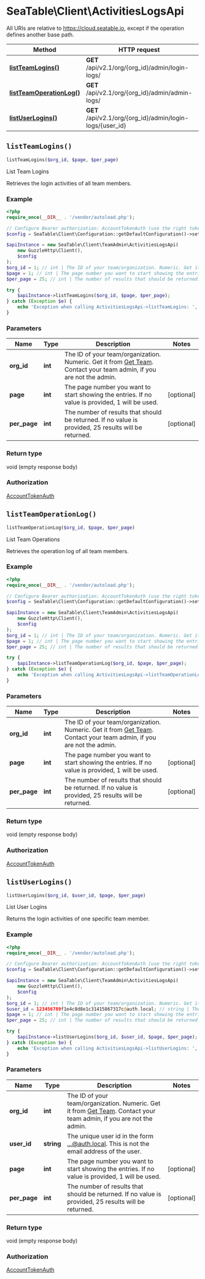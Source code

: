 # SeaTable\Client\ActivitiesLogsApi

All URIs are relative to https://cloud.seatable.io, except if the operation defines another base path.

| Method | HTTP request | Description |
| ------------- | ------------- | ------------- |
| [**listTeamLogins()**](ActivitiesLogsApi.md#listTeamLogins) | **GET** /api/v2.1/org/{org_id}/admin/login-logs/ | List Team Logins |
| [**listTeamOperationLog()**](ActivitiesLogsApi.md#listTeamOperationLog) | **GET** /api/v2.1/org/{org_id}/admin/admin-logs/ | List Team Operations |
| [**listUserLogins()**](ActivitiesLogsApi.md#listUserLogins) | **GET** /api/v2.1/org/{org_id}/admin/login-logs/{user_id} | List User Logins |


## `listTeamLogins()`

```php
listTeamLogins($org_id, $page, $per_page)
```

List Team Logins

Retrieves the login activities of all team members.

### Example

```php
<?php
require_once(__DIR__ . '/vendor/autoload.php');

// Configure Bearer authorization: AccountTokenAuth (use the right token for your request)
$config = SeaTable\Client\Configuration::getDefaultConfiguration()->setAccessToken('YOUR_TOKEN');

$apiInstance = new SeaTable\Client\TeamAdmin\ActivitiesLogsApi(
    new GuzzleHttp\Client(),
    $config
);
$org_id = 1; // int | The ID of your team/organization. Numeric. Get it from [Get Team](/reference/get-team-info). Contact your team admin, if you are not the admin.
$page = 1; // int | The page number you want to start showing the entries. If no value is provided, 1 will be used.
$per_page = 25; // int | The number of results that should be returned. If no value is provided, 25 results will be returned.

try {
    $apiInstance->listTeamLogins($org_id, $page, $per_page);
} catch (Exception $e) {
    echo 'Exception when calling ActivitiesLogsApi->listTeamLogins: ', $e->getMessage(), PHP_EOL;
}
```

### Parameters

| Name | Type | Description  | Notes |
| ------------- | ------------- | ------------- | ------------- |
| **org_id** | **int**| The ID of your team/organization. Numeric. Get it from [Get Team](/reference/get-team-info). Contact your team admin, if you are not the admin. | |
| **page** | **int**| The page number you want to start showing the entries. If no value is provided, 1 will be used. | [optional] |
| **per_page** | **int**| The number of results that should be returned. If no value is provided, 25 results will be returned. | [optional] |

### Return type

void (empty response body)

### Authorization

[AccountTokenAuth](../../README.md#AccountTokenAuth)



## `listTeamOperationLog()`

```php
listTeamOperationLog($org_id, $page, $per_page)
```

List Team Operations

Retrieves the operation log of all team members.

### Example

```php
<?php
require_once(__DIR__ . '/vendor/autoload.php');

// Configure Bearer authorization: AccountTokenAuth (use the right token for your request)
$config = SeaTable\Client\Configuration::getDefaultConfiguration()->setAccessToken('YOUR_TOKEN');

$apiInstance = new SeaTable\Client\TeamAdmin\ActivitiesLogsApi(
    new GuzzleHttp\Client(),
    $config
);
$org_id = 1; // int | The ID of your team/organization. Numeric. Get it from [Get Team](/reference/get-team-info). Contact your team admin, if you are not the admin.
$page = 1; // int | The page number you want to start showing the entries. If no value is provided, 1 will be used.
$per_page = 25; // int | The number of results that should be returned. If no value is provided, 25 results will be returned.

try {
    $apiInstance->listTeamOperationLog($org_id, $page, $per_page);
} catch (Exception $e) {
    echo 'Exception when calling ActivitiesLogsApi->listTeamOperationLog: ', $e->getMessage(), PHP_EOL;
}
```

### Parameters

| Name | Type | Description  | Notes |
| ------------- | ------------- | ------------- | ------------- |
| **org_id** | **int**| The ID of your team/organization. Numeric. Get it from [Get Team](/reference/get-team-info). Contact your team admin, if you are not the admin. | |
| **page** | **int**| The page number you want to start showing the entries. If no value is provided, 1 will be used. | [optional] |
| **per_page** | **int**| The number of results that should be returned. If no value is provided, 25 results will be returned. | [optional] |

### Return type

void (empty response body)

### Authorization

[AccountTokenAuth](../../README.md#AccountTokenAuth)



## `listUserLogins()`

```php
listUserLogins($org_id, $user_id, $page, $per_page)
```

List User Logins

Returns the login activities of one specific team member.

### Example

```php
<?php
require_once(__DIR__ . '/vendor/autoload.php');

// Configure Bearer authorization: AccountTokenAuth (use the right token for your request)
$config = SeaTable\Client\Configuration::getDefaultConfiguration()->setAccessToken('YOUR_TOKEN');

$apiInstance = new SeaTable\Client\TeamAdmin\ActivitiesLogsApi(
    new GuzzleHttp\Client(),
    $config
);
$org_id = 1; // int | The ID of your team/organization. Numeric. Get it from [Get Team](/reference/get-team-info). Contact your team admin, if you are not the admin.
$user_id = 123456789f1e4c8d8e1c31415867317c@auth.local; // string | The unique user id in the form ...@auth.local. This is not the email address of the user.
$page = 1; // int | The page number you want to start showing the entries. If no value is provided, 1 will be used.
$per_page = 25; // int | The number of results that should be returned. If no value is provided, 25 results will be returned.

try {
    $apiInstance->listUserLogins($org_id, $user_id, $page, $per_page);
} catch (Exception $e) {
    echo 'Exception when calling ActivitiesLogsApi->listUserLogins: ', $e->getMessage(), PHP_EOL;
}
```

### Parameters

| Name | Type | Description  | Notes |
| ------------- | ------------- | ------------- | ------------- |
| **org_id** | **int**| The ID of your team/organization. Numeric. Get it from [Get Team](/reference/get-team-info). Contact your team admin, if you are not the admin. | |
| **user_id** | **string**| The unique user id in the form ...@auth.local. This is not the email address of the user. | |
| **page** | **int**| The page number you want to start showing the entries. If no value is provided, 1 will be used. | [optional] |
| **per_page** | **int**| The number of results that should be returned. If no value is provided, 25 results will be returned. | [optional] |

### Return type

void (empty response body)

### Authorization

[AccountTokenAuth](../../README.md#AccountTokenAuth)


